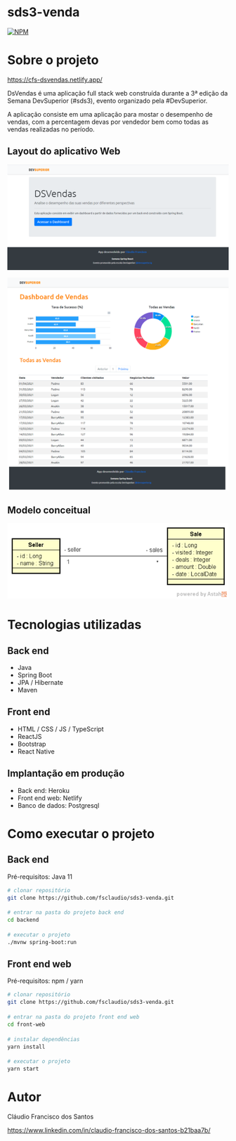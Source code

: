 # sds3-venda

[![NPM](https://img.shields.io/npm/l/react)](https://github.com/fsclaudio/sds3-venda/blob/main/LICENSE) 

# Sobre o projeto

https://cfs-dsvendas.netlify.app/

DsVendas é uma aplicação full stack web construída durante a 3ª edição da Semana DevSuperior (#sds3), evento organizado pela #DevSuperior.

A aplicação consiste em uma aplicação para mostar o desempenho de vendas, com a percentagem devas por vendedor bem como todas as vendas realizadas no período. 

## Layout do aplicativo Web

![Web 1](https://github.com/fsclaudio/sds3-venda/blob/main/frontend/src/assets/img/Sds3_home.png)

![Web 2](https://github.com/fsclaudio/sds3-venda/blob/main/frontend/src/assets/img/Sds3_Dash1.png)

## Modelo conceitual
![Modelo Conceitual](https://github.com/fsclaudio/sds3-venda/blob/main/frontend/src/assets/img/sds3-mc.png)

# Tecnologias utilizadas
## Back end
- Java
- Spring Boot
- JPA / Hibernate
- Maven
## Front end
- HTML / CSS / JS / TypeScript
- ReactJS
- Bootstrap
- React Native
## Implantação em produção
- Back end: Heroku
- Front end web: Netlify
- Banco de dados: Postgresql

# Como executar o projeto

## Back end
Pré-requisitos: Java 11

```bash
# clonar repositório
git clone https://github.com/fsclaudio/sds3-venda.git

# entrar na pasta do projeto back end
cd backend

# executar o projeto
./mvnw spring-boot:run
```

## Front end web
Pré-requisitos: npm / yarn

```bash
# clonar repositório
git clone https://github.com/fsclaudio/sds3-venda.git

# entrar na pasta do projeto front end web
cd front-web

# instalar dependências
yarn install

# executar o projeto
yarn start
```

# Autor

Cláudio Francisco dos Santos

https://www.linkedin.com/in/claudio-francisco-dos-santos-b21baa7b/
